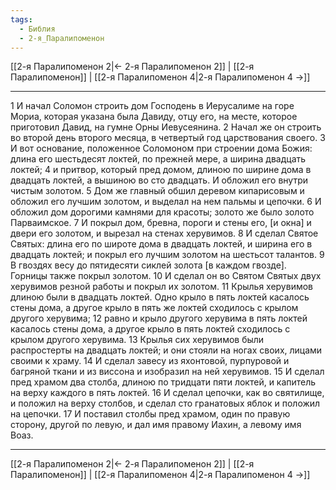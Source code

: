 ```yaml
---
tags:
  - Библия
  - 2-я_Паралипоменон
---
```

[[2-я Паралипоменон 2|← 2-я Паралипоменон 2]] | [[2-я Паралипоменон]] | [[2-я Паралипоменон 4|2-я Паралипоменон 4 →]]

---
1 И начал Соломон строить дом Господень в Иерусалиме на горе Мориа, которая указана была Давиду, отцу его, на месте, которое приготовил Давид, на гумне Орны Иевусеянина.
2 Начал же он строить во второй день второго месяца, в четвертый год царствования своего.
3 И вот основание, положенное Соломоном при строении дома Божия: длина его шестьдесят локтей, по прежней мере, а ширина двадцать локтей;
4 и притвор, который пред домом, длиною по ширине дома в двадцать локтей, а вышиною во сто двадцать. И обложил его внутри чистым золотом.
5 Дом же главный обшил деревом кипарисовым и обложил его лучшим золотом, и выделал на нем пальмы и цепочки.
6 И обложил дом дорогими камнями для красоты; золото же было золото Парваимское.
7 И покрыл дом, бревна, пороги и стены его, [и окна] и двери его золотом, и вырезал на стенах херувимов.
8 И сделал Святое Святых: длина его по широте дома в двадцать локтей, и ширина его в двадцать локтей; и покрыл его лучшим золотом на шестьсот талантов.
9 В гвоздях весу до пятидесяти сиклей золота [в каждом гвозде]. Горницы также покрыл золотом.
10 И сделал он во Святом Святых двух херувимов резной работы и покрыл их золотом.
11 Крылья херувимов длиною были в двадцать локтей. Одно крыло в пять локтей касалось стены дома, а другое крыло в пять же локтей сходилось с крылом другого херувима;
12 равно и крыло другого херувима в пять локтей касалось стены дома, а другое крыло в пять локтей сходилось с крылом другого херувима.
13 Крылья сих херувимов были распростерты на двадцать локтей; и они стояли на ногах своих, лицами своими к храму.
14 И сделал завесу из яхонтовой, пурпуровой и багряной ткани и из виссона и изобразил на ней херувимов.
15 И сделал пред храмом два столба, длиною по тридцати пяти локтей, и капитель на верху каждого в пять локтей.
16 И сделал цепочки, как во святилище, и положил на верху столбов, и сделал сто гранатовых яблок и положил на цепочки.
17 И поставил столбы пред храмом, один по правую сторону, другой по левую, и дал имя правому Иахин, а левому имя Воаз.

---
[[2-я Паралипоменон 2|← 2-я Паралипоменон 2]] | [[2-я Паралипоменон]] | [[2-я Паралипоменон 4|2-я Паралипоменон 4 →]]